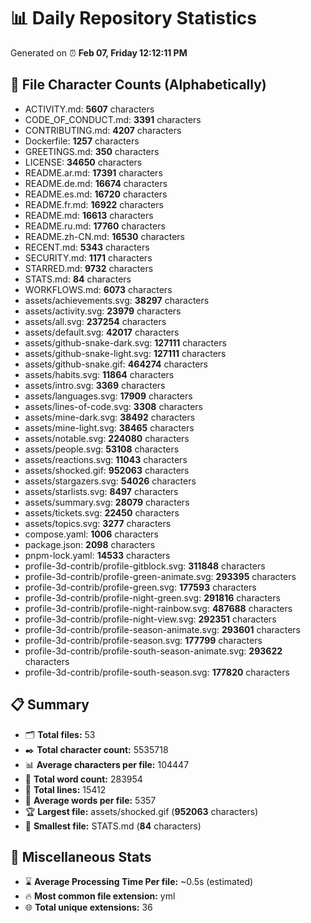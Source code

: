 # 📊 Daily Repository Statistics
Generated on ⏰ **Feb 07, Friday 12:12:11 PM**

## 📂 File Character Counts (Alphabetically)
- ACTIVITY.md: **5607** characters
- CODE_OF_CONDUCT.md: **3391** characters
- CONTRIBUTING.md: **4207** characters
- Dockerfile: **1257** characters
- GREETINGS.md: **350** characters
- LICENSE: **34650** characters
- README.ar.md: **17391** characters
- README.de.md: **16674** characters
- README.es.md: **16720** characters
- README.fr.md: **16922** characters
- README.md: **16613** characters
- README.ru.md: **17760** characters
- README.zh-CN.md: **16530** characters
- RECENT.md: **5343** characters
- SECURITY.md: **1171** characters
- STARRED.md: **9732** characters
- STATS.md: **84** characters
- WORKFLOWS.md: **6073** characters
- assets/achievements.svg: **38297** characters
- assets/activity.svg: **23979** characters
- assets/all.svg: **237254** characters
- assets/default.svg: **42017** characters
- assets/github-snake-dark.svg: **127111** characters
- assets/github-snake-light.svg: **127111** characters
- assets/github-snake.gif: **464274** characters
- assets/habits.svg: **11864** characters
- assets/intro.svg: **3369** characters
- assets/languages.svg: **17909** characters
- assets/lines-of-code.svg: **3308** characters
- assets/mine-dark.svg: **38492** characters
- assets/mine-light.svg: **38465** characters
- assets/notable.svg: **224080** characters
- assets/people.svg: **53108** characters
- assets/reactions.svg: **11043** characters
- assets/shocked.gif: **952063** characters
- assets/stargazers.svg: **54026** characters
- assets/starlists.svg: **8497** characters
- assets/summary.svg: **28079** characters
- assets/tickets.svg: **22450** characters
- assets/topics.svg: **3277** characters
- compose.yaml: **1006** characters
- package.json: **2098** characters
- pnpm-lock.yaml: **14533** characters
- profile-3d-contrib/profile-gitblock.svg: **311848** characters
- profile-3d-contrib/profile-green-animate.svg: **293395** characters
- profile-3d-contrib/profile-green.svg: **177593** characters
- profile-3d-contrib/profile-night-green.svg: **291816** characters
- profile-3d-contrib/profile-night-rainbow.svg: **487688** characters
- profile-3d-contrib/profile-night-view.svg: **292351** characters
- profile-3d-contrib/profile-season-animate.svg: **293601** characters
- profile-3d-contrib/profile-season.svg: **177799** characters
- profile-3d-contrib/profile-south-season-animate.svg: **293622** characters
- profile-3d-contrib/profile-south-season.svg: **177820** characters

## 📋 Summary
- 🗂️ **Total files:** 53
- ✒️ **Total character count:** 5535718
- 📊 **Average characters per file:** 104447
- 📝 **Total word count:** 283954
- 🧾 **Total lines:** 15412
- 📐 **Average words per file:** 5357
- 🏆 **Largest file:** assets/shocked.gif (**952063** characters)
- 🥉 **Smallest file:** STATS.md (**84** characters)

## 🌟 Miscellaneous Stats
- ⌛ **Average Processing Time Per file:** ~0.5s (estimated)
- 🔥 **Most common file extension:** yml
- 🌐 **Total unique extensions:** 36
